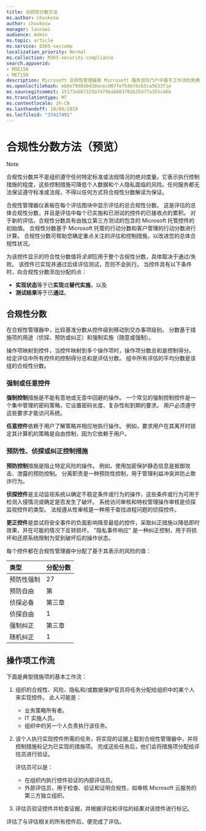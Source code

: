 ```yaml
---
title: 合规性分数方法
ms.author: chvukosw
author: chvukosw
manager: laurawi
audience: Admin
ms.topic: article
ms.service: O365-seccomp
localization_priority: Normal
ms.collection: M365-security-compliance
search.appverid:
- MOE150
- MET150
description: Microsoft 合规性管理器是 Microsoft 服务信任门户中基于工作流的免费风险评估工具。 合规性管理器使你能够跟踪、分配和验证与 Microsoft 云服务相关的法规遵从性活动。
ms.openlocfilehash: eb6e79d840439acec007fef54bf6cb5ca5633f1e
ms.sourcegitcommit: 15173ab87325b7d79bab683702b35d77a355cd6b
ms.translationtype: MT
ms.contentlocale: zh-CN
ms.lasthandoff: 10/08/2019
ms.locfileid: "37417491"
---
```

# <a name="compliance-score-methodology-preview"></a>合规性分数方法（预览）

> [!NOTE]
> 合规性分数并不是组织遵守任何特定标准或法规情况的绝对度量。它表示执行控制措施的程度，这些控制措施可降低个人数据和个人隐私面临的风险。任何服务都无法保证遵守标准或法规，不得以任何方式将合规性分数解读为保证。

合规性管理器仪表板在每个评估图块中显示评估的总合规性分数。 这是评估的总体合规性分数，并且是评估中每个已实施和已测试的控件的已接收点的累积。 对于新的评估，合规性分数具有由独立第三方测试的包含的 Microsoft 托管控件的初始值。 合规性分数基于 Microsoft 托管的行动分数和客户管理的行动分数进行计算。 合规性分数可帮助您确定重点关注的评估和控制措施，以改进您的总体合规性状况。

为该控件显示的符合性分数值将*全部*应用于整个合规性分数，具体取决于通过/失败。 该控件已实现并通过后续评估测试，否则不会执行。 当控件具有以下条件时，向合规性分数添加分配的点：

- **实现状态**等于已**实现**或**替代实施**，以及
- **测试结果**等于已**通过**。

## <a name="compliance-score"></a>合规性分数
  
在合规性管理器中，比较基准分数从控件级别移动到交办事项级别。 分数基于措施项的用途（侦探、预防或纠正）和强制实施（随意或强制）。

操作项映射到控件，当控件映射到多个操作项时，操作项分数总和是控制得分。 给定评估中所有控件的控制得分总和是评估分数。 组中所有评估的平均分数是该组的合规性分数。
  
### <a name="mandatory-or-discretionary-controls"></a>强制或任意控件
  
 **强制控制**措施是不能有意地或无意中回避的操作。 一个常见的强制控制控件是一个集中管理的密码策略，它设置密码长度、复杂性和到期的要求。 用户必须遵守这些要求才能访问系统。
  
 **任意控件**依赖于用户了解策略并相应地执行操作。 例如，要求用户在其离开时锁定其计算机的策略是自由控制，因为它依赖于用户。
  
### <a name="preventative-detective-or-corrective-controls"></a>预防性、侦探或纠正控制措施
  
 **预防控制**措施是阻止特定风险的操作。 例如，使用加密保护静态信息是抵御攻击、泄露的预防控制。 分离职责是一种预防性控制，用于管理利益冲突并防止欺诈行为。
  
 **侦探控件**是主动监视系统以确定不稳定条件或行为的操作，这些条件或行为可用于检测入侵情况或确定是否发生了破坏。 系统访问审核和特权管理操作审核是侦探监视控件的类型。 法规遵从性审核是一种用于查找进程问题的侦探控件。
  
**更正控件**是尝试将安全事件的负面影响降至最低的控件，采取纠正措施以降低即时效果，并在可能的情况下反转损坏。 "隐私事件响应" 是一种纠正控制，用于将损坏和还原系统限制为受到破坏后的操作状态。
  
每个控件都在合规性管理器中分配了基于其表示的风险的值：

|**类型**|**分配分数**|
|:-----|:-----|
| 预防性强制 | 27 |
| 预防自由 | 第 |
| 侦探必备 | 第三章 |
| 侦探自由 | 1 |
| 强制纠正 | 第三章 |
| 随机纠正 | 1 |
  
## <a name="action-item-workflow"></a>操作项工作流

下面是典型措施项的基本工作流：
  
1. 组织的合规性、风险、隐私和/或数据保护官员将任务分配给组织中的某个人来实现控件。 此人可能是：

    - 业务策略所有者。
    - IT 实施人员。
    - 组织中的另一个人负责执行该任务。

2. 该个人执行实现控件所需的任务，将实现的证据上载到合规性管理器中，并将控制措施标记为已实现的措施项。 完成这些任务后，他们会将措施项分配给评估员进行验证。

    评估员可以是：

    - 在组织内执行控件验证的内部评估员。
    - 外部评估员，用于检查、验证和证明合规性，如审核 Microsoft 云服务的第三方独立组织。

3. 评估员验证控件并检查证据，并根据评估和评估的结果对该控件进行标记。

评估了与评估相关的所有控件后，便完成了评估。